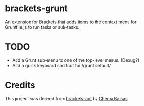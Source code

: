 brackets-grunt
==============

An extension for Brackets that adds items to the context menu for Gruntfile.js to run tasks or sub-tasks.

# TODO
* Add a Grunt sub-menu to one of the top-level menus. (Debug?)
* Add a quick keyboard shortcut for /grunt default/

# Credits
This project was derived from [brackets-ant](https://github.com/jbalsas/brackets-ant) by [Chema Balsas](https://github.com/jbalsas)
